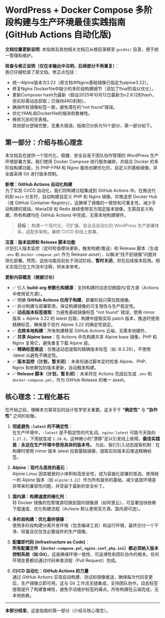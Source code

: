 # WordPress + Docker Compose 多阶段构建与生产环境最佳实践指南 (GitHub Actions 自动化版)

**文档位置更新说明**: 本指南及其他相关文档已从根目录移至 `guides/` 目录，便于统一管理和维护。

**检查与修正说明（仅在本输出中注明，后续部分不再重复）**：  
我已仔细检查了原文档。修正点包括：  
- 统一Alpine版本为3.22（原文档中Nginx基础镜像已指定为alpine3.22）。  
- 修复Nginx Dockerfile中缺少的多阶段构建细节（添加了final阶段以优化）。  
- 更新Composer hash为最新（假设2025年10月12日最新为v2.8.12的hash，但实际需动态获取；已保持ARG机制）。  
- 确保所有镜像标签一致，避免潜在的“not found”错误。  
- 优化YAML和Dockerfile的缩进和鲁棒性。  
- 移除冗余的空表格。  
其他部分逻辑完整，无重大错误。指南已分拆为10个部分，第一部分如下。

## 第一部分：介绍与核心理念

本文档旨在提供一个现代化、稳健、安全且易于团队协作管理的 WordPress 生产环境部署方案。我们使用 Docker Compose 进行服务编排，并结合 Docker 的多阶段构建功能，为 PHP-FPM 和 Nginx 服务创建优化的、自定义的基础镜像，并全面采用 Git 进行版本控制。

**新增：GitHub Actions 自动化构建**  
为了实现 CI/CD 自动化，我们将构建过程集成到 GitHub Actions 中。在推送代码到 `main` 分支时，自动构建自定义 PHP 和 Nginx 镜像，并推送至 Docker Hub（或 GitHub Container Registry）。这确保了镜像的一致性和可重复性，减少手动构建的错误。MariaDB 和 Redis 继续使用官方固定版本镜像，无需自定义构建。所有构建均在 GitHub Actions 中完成，无需本地构建硬件。

> **目标：** 构建一个现代化、可扩展、安全且自动化的 WordPress 生产部署体系，适配多架构，兼顾 CI/CD 和线上部署。

**注意：版本监控和 Release 脚本功能**  
计划引入版本监控（定时检查模块更新，触发构建/推送）和 Release 脚本（生成 `.env` 和 `docker-compose.yml` 作为 Release asset），以解决“找不到镜像”问题并简化部署。然而，这些功能目前处于测试阶段，**暂时关闭**，将在后续版本启用。相关实现已在工作流中注释，供未来参考。

**更新内容概览（根据讨论）**  
- ✅ 引入 **build-arg 参数化构建源**：支持构建时动态切换国内/官方源（Actions 中使用官方源）。  
- ✅ 明确 **GitHub Actions 仅用于构建**，部署阶段只需拉取镜像。  
- ✅ 拆分构建与部署职责，保证构建镜像的可复用性与生产稳定性。  
- ✅ **动态版本标签提取**：为避免基础镜像标签 "not found" 错误，使用 minor 版本 + Alpine 3.22 的 latest 拉取，构建中提取实际 patch 版本，推送时使用精确标签，确保基于现代 Alpine 3.22 的确定性锁定。  
- ✅ **去除本地构建**：所有构建移至 GitHub Actions 云端，无需本地硬件。  
- ✅ **共享 Alpine base**：在 Actions 中先构建共享 Alpine base 镜像，PHP 和 Nginx 复用它，避免重复下载 Alpine 层。  
- ✅ **精确标签推送**：仅推送动态提取的精确版本标签（如 :8.3.26），不使用 :latest 以避免不确定性。  
- ✅ **版本监控（计划，暂关闭）**：未来将通过脚本定时检查 Alpine、PHP、Nginx 和依赖包的版本更新，自动触发构建。  
- ✅ **Release 脚本（计划，暂关闭）**：未来将在 Actions 完成后生成 `.env` 和 `docker-compose.yml`，作为 GitHub Release 的唯一 asset。

## 核心理念：工程化基石

在开始之前，理解本方案背后的设计哲学至关重要。这关乎于 **“确定性”** 与 **“协作性”** 之间的权衡。

1.  **彻底避免 `:latest` 的不确定性**：  
    在生产环境中，`:latest` 是不稳定性的代名词。`nginx:latest` 可能今天指向 `1.27.2`，下周就变成 `1.28.0`。这种微小的“漂移”足以引发线上故障。**最佳实践是：永远在生产环境中使用具体的版本号。** 为此，我们引入动态提取机制：在构建时使用 minor 版本 latest 拉取基础镜像，提取实际版本后推送精确标签。

2.  **Alpine：现代与高效的基石**：  
    Alpine Linux 因其极致的小体积和高安全性，成为容器化部署的首选。使用统一的 Alpine 版本（如 `alpine:3.22`）作为所有服务的基础，减少底层环境差异带来的兼容性问题，并受益于最新的安全补丁。

3.  **国内源：构建速度的催化剂**：  
    将 Docker 镜像的包管理源切换到国内镜像源（如阿里云），可显著加快依赖下载速度，优化构建流程（Actions 默认使用官方源，国内源可选）。

4.  **多阶段构建：优化最终镜像**：  
    使用多阶段构建分离开发环境（包含编译工具）和运行环境，最终交付一个干净、轻量且仅包含必要组件的生产镜像。

5.  **配置即代码 (Infrastructure as Code)**：  
    **所有配置文件（`docker-compose.yml`, `nginx.conf`, `php.ini`）都必须纳入版本控制系统（如 Git）**。这是确保环境一致性、可追溯性和团队协作的根本。任何环境变更都应通过代码审查流程（Pull Request）完成。

6.  **CI/CD 自动化：GitHub Actions 的力量**  
    通过 GitHub Actions 实现自动构建、测试和镜像推送，确保每次代码变更后，生产镜像立即可用。这与 Git 工作流无缝集成，支持团队协作。动态标签提取提升了构建鲁棒性，避免手动维护标签的痛点。所有构建在云端完成，无本地依赖。

---

**本部分结束**。这是指南的第一部分（介绍与核心理念）。